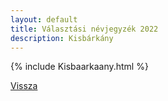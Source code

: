 ```yaml
---
layout: default
title: Választási névjegyzék 2022
description: Kisbárkány
---
```


{% include Kisbaarkaany.html %}

[Vissza](./)